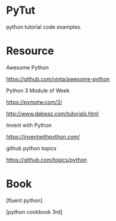 # PyTut
python tutorial code examples.

# Resource
Awesome Python

https://github.com/vinta/awesome-python

Python 3 Module of Week

https://pymotw.com/3/

http://www.dabeaz.com/tutorials.html

Invent with Python

https://inventwithpython.com/

github python topics

https://github.com/topics/python

# Book
[fluent python]

[python cookbook 3rd]
